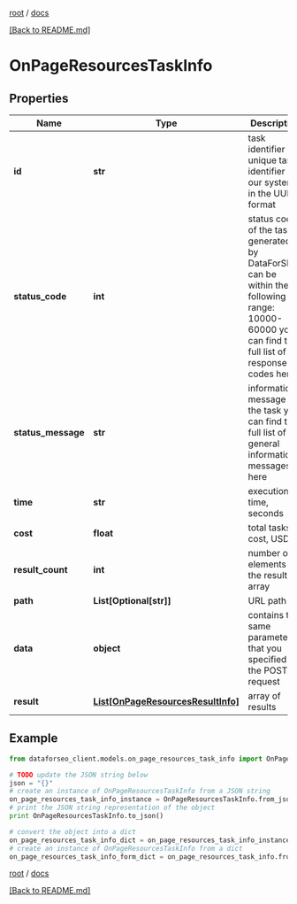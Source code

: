 [root](./../ "root") / [docs](./ "docs")

[[Back to README.md]](./../README.md "[Back to README.md]")

# OnPageResourcesTaskInfo

## Properties

Name | Type | Description | Notes
------------ | ------------- | ------------- | -------------
**id** | **str** | task identifier unique task identifier in our system in the UUID format | [optional]
**status_code** | **int** | status code of the task generated by DataForSEO, can be within the following range: 10000-60000 you can find the full list of the response codes here | [optional]
**status_message** | **str** | informational message of the task you can find the full list of general informational messages here | [optional]
**time** | **str** | execution time, seconds | [optional]
**cost** | **float** | total tasks cost, USD | [optional]
**result_count** | **int** | number of elements in the result array | [optional]
**path** | **List[Optional[str]]** | URL path | [optional]
**data** | **object** | contains the same parameters that you specified in the POST request | [optional]
**result** | [**List[OnPageResourcesResultInfo]**](OnPageResourcesResultInfo.md) | array of results | [optional]

## Example

```python
from dataforseo_client.models.on_page_resources_task_info import OnPageResourcesTaskInfo

# TODO update the JSON string below
json = "{}"
# create an instance of OnPageResourcesTaskInfo from a JSON string
on_page_resources_task_info_instance = OnPageResourcesTaskInfo.from_json(json)
# print the JSON string representation of the object
print OnPageResourcesTaskInfo.to_json()

# convert the object into a dict
on_page_resources_task_info_dict = on_page_resources_task_info_instance.to_dict()
# create an instance of OnPageResourcesTaskInfo from a dict
on_page_resources_task_info_form_dict = on_page_resources_task_info.from_dict(on_page_resources_task_info_dict)
```

  

[root](./../ "root") / [docs](./ "docs")

[[Back to README.md]](./../README.md "[Back to README.md]")